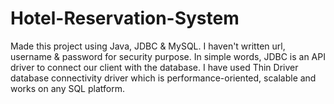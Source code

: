 # Hotel-Reservation-System
Made this project using Java, JDBC &amp; MySQL.
I haven't written url, username & password for security purpose.
In simple words, JDBC is an API driver to connect our client with the database.
I have used Thin Driver database connectivity driver which is performance-oriented, scalable and works on any SQL platform.

